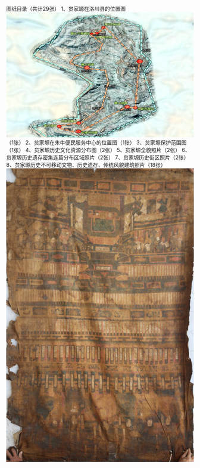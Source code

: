 图纸目录（共计29张）
1、贠家塬在洛川县的位置图![贠家塬在洛川县的位置图](./附图/历史文化遗址.png)（1张）
2、贠家塬在朱牛便民服务中心的位置图（1张）
3、贠家塬保护范围图（1张）
4、贠家塬历史文化资源分布图（2张）
5、贠家塬全貌照片（2张）
6、贠家塬历史遗存密集连篇分布区域照片（2张）
7、贠家塬历史街区照片（2张）
8、贠家塬历史不可移动文物、历史遗存、传统风貌建筑照片（18张）
![贠氏神影](./附图/贠氏神影.png)